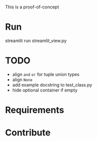 #
This is a proof-of-concept 

# Run
streamlit run streamlit_view.py


# TODO
- align `and` `or` for tuple union types
- align `None`
- add example docstring to test_class.py
- hide optional container if empty
# Requirements

# Contribute